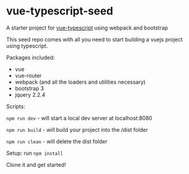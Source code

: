 # vue-typescript-seed
A starter project for [vue-typescript](https://github.com/itsFrank/vue-typescript) using webpack and bootstrap

This seed repo comes with all you need to start building a vuejs project using typescript.

Packages included:
- vue
- vue-router
- webpack (and all the loaders and utilities necessary)
- bootstrap 3
- jquery 2.2.4

Scripts:

`npm run dev` - will start a local dev server at localhost:8080

`npm run build` - will build your project into the /dist folder

`npm run clean` - will delete the dist folder

Setup: run `npm install`

Clone it and get started!

